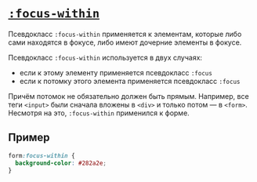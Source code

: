 # [`:focus-within`](../index.md)

Псевдокласс `:focus-within` применяется к элементам, которые либо сами находятся в фокусе, либо имеют дочерние элементы в фокусе.

Псевдокласс `:focus-within` используется в двух случаях:

- если к этому элементу применяется псевдокласс `:focus`
- если к потомку этого элемента применяется псевдокласс `:focus`

Причём потомок не обязательно должен быть прямым. Например, все теги `<input>` были сначала вложены в `<div>` и только потом — в `<form>`. Несмотря на это, `:focus-within` применился к форме.

## Пример

```css
form:focus-within {
  background-color: #282a2e;
}
```
